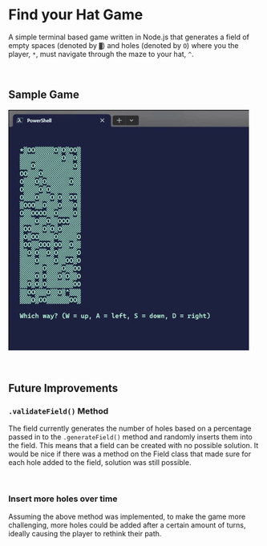 # Find your Hat Game

A simple terminal based game written in Node.js that generates a field of empty spaces (denoted by `▓`) and holes (denoted by `O`) where you the player, `*`, must navigate through the maze to your hat, `^`.

<br/>


## Sample Game
![Demo playthrough of game](./public/find-your-hate-game.gif)

<br/>


## Future Improvements

### `.validateField()` Method
The field currently generates the number of holes based on a percentage passed in to the `.generateField()` method and randomly inserts them into the field. This means that a field can be created with no possible solution. It would be nice if there was a method on the Field class that made sure for each hole added to the field, solution was still possible.

<br/>

### Insert more holes over time
Assuming the above method was implemented, to make the game more challenging, more holes could be added after a certain amount of turns, ideally causing the player to rethink their path.


